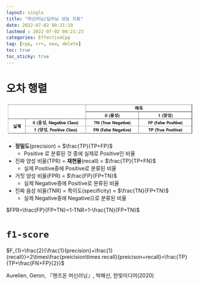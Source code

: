 ```yaml
---
layout: single
title: "머신러닝/딥러닝 성능 지표"
date: 2022-07-02 00:21:19
lastmod : 2022-07-02 00:21:23
categories: EffectiveCpp
tag: [cpp, c++, new, delete]
toc: true
toc_sticky: true
---
```


# **오차 행렬**

![confusion_matrix](../../../assets/images/ai/confusion_matrix.jpg)

 - **정밀도**(precision) = $\frac{TP}{TP+FP}$
   - Positive 로 분류된 것 중에 실제로 Positive인 비율
 - 진짜 양성 비율(TPR) = **재현율**(recall) = $\frac{TP}{TP+FN}$
   - 실제 Positive중에 Positive로 분류된 비율
 - 거짓 양성 비율(FPR) = $\frac{FP}{FP+TN}$
   - 실제 Negative중에 Positive로 분류된 비율
 - 진짜 음성 비율(TNR) = 특이도(specificity) = $\frac{TN}{FP+TN}$
   - 실제 Negative중에 Negative으로 분류된 비율

$FPR=\frac{FP}{FP+TN}=1-TNR=1-\frac{TN}{FP+TN}$

# **`f1-score`**
$F_{1}=\frac{2}{\frac{1}{precision}+\frac{1}{recall}}=2\times\frac{preicision\times recall}{preicison+recall}=\frac{TP}{TP+\frac{FN+FP}{2}}$









Aurelien, Geron, 『핸즈온 머신러닝』, 박해선, 한빛미디어(2020)